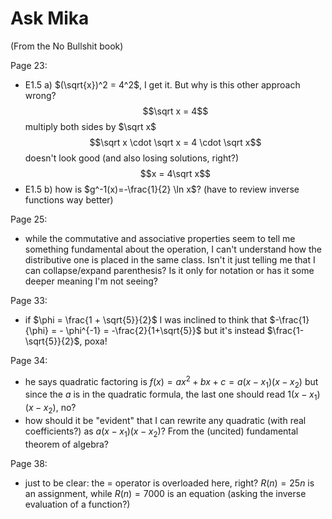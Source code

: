 # Ask Mika
(From the No Bullshit book)

Page 23:
- E1.5 a) $(\sqrt{x})^2 = 4^2$, I get it. But why is this other approach wrong?
$$\sqrt x = 4$$
multiply both sides by $\sqrt x$
$$\sqrt x \cdot \sqrt x = 4 \cdot \sqrt x$$
doesn't look good (and also losing solutions, right?)
$$x = 4\sqrt x$$
- E1.5 b) how is $g^-1(x)=-\frac{1}{2} \ln x$? (have to review inverse functions way better)

Page 25:
- while the commutative and associative properties seem to tell me something fundamental about the operation, I can't understand how the distributive one is placed in the same class. Isn't it just telling me that I can collapse/expand parenthesis? Is it only for notation or has it some deeper meaning I'm not seeing?

Page 33:
- if $\phi = \frac{1 + \sqrt{5}}{2}$ I was inclined to think that $-\frac{1}{\phi} = - \phi^{-1} = -\frac{2}{1+\sqrt{5}}$ but it's instead $\frac{1-\sqrt{5}}{2}$, poxa!

Page 34:
- he says quadratic factoring is $f(x) = ax^2+bx+c = a(x-x_1)(x-x_2)$ but since the $a$ is in the quadratic formula, the last one should read $1(x-x_1)(x-x_2)$, no?
- how should it be "evident" that I can rewrite any quadratic (with real coefficients?) as $a(x-x_1)(x-x_2)$? From the (uncited) fundamental theorem of algebra?

Page 38:
- just to be clear: the $=$ operator is overloaded here, right? $R(n) = 25n$ is an assignment, while $R(n)=7000$ is an equation (asking the inverse evaluation of a function?)
